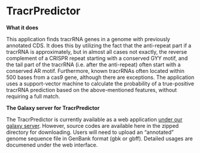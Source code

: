 # TracrPredictor
**What it does**

This application finds tracrRNA genes in a genome with previously annotated CDS. It does this by utilizing the fact that the anti-repeat part if a tracrRNA is approximately, but in almost all cases not exactly, the reverse complement of a CRISPR repeat starting with a conserved GYY motif, and the tail part of the tracrRNA (i.e. after the anti-repeat) often start with a conserved AR motif. Furthermore, known tracrRNAs often located within 500 bases from a cas9 gene, although there are exceptions. The application uses a support-vector machine to calculate the probability of a true-positive tracrRNA prediction based on the above-mentioned features, without requiring a full match.

**The Galaxy server for TracrPredictor**

The TracrPredictor is currently available as a web application [under our galaxy server](http://139.80.3.3:8080/). However, source codes are available here in the zipped directory for downloading. Users will need to upload an “annotated” genome sequence file in GenBank format (gbk or gbff). Detailed usages are documened under the web interface.  
